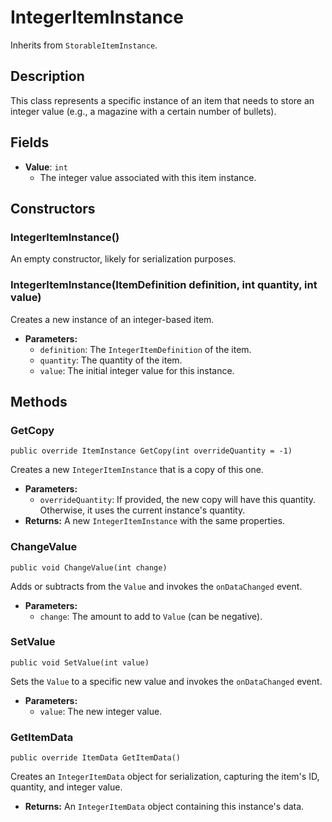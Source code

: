 # IntegerItemInstance

Inherits from `StorableItemInstance`.

## Description

This class represents a specific instance of an item that needs to store an integer value (e.g., a magazine with a certain number of bullets).

## Fields

-   **Value**: `int`
    -   The integer value associated with this item instance.

## Constructors

### IntegerItemInstance()
An empty constructor, likely for serialization purposes.

### IntegerItemInstance(ItemDefinition definition, int quantity, int value)
Creates a new instance of an integer-based item.

-   **Parameters:**
    -   `definition`: The `IntegerItemDefinition` of the item.
    -   `quantity`: The quantity of the item.
    -   `value`: The initial integer value for this instance.

## Methods

### GetCopy
`public override ItemInstance GetCopy(int overrideQuantity = -1)`

Creates a new `IntegerItemInstance` that is a copy of this one.

-   **Parameters:**
    -   `overrideQuantity`: If provided, the new copy will have this quantity. Otherwise, it uses the current instance's quantity.
-   **Returns:** A new `IntegerItemInstance` with the same properties.

### ChangeValue
`public void ChangeValue(int change)`

Adds or subtracts from the `Value` and invokes the `onDataChanged` event.

-   **Parameters:**
    -   `change`: The amount to add to `Value` (can be negative).

### SetValue
`public void SetValue(int value)`

Sets the `Value` to a specific new value and invokes the `onDataChanged` event.

-   **Parameters:**
    -   `value`: The new integer value.

### GetItemData
`public override ItemData GetItemData()`

Creates an `IntegerItemData` object for serialization, capturing the item's ID, quantity, and integer value.

-   **Returns:** An `IntegerItemData` object containing this instance's data.
